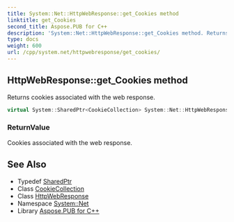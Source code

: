```yaml
---
title: System::Net::HttpWebResponse::get_Cookies method
linktitle: get_Cookies
second_title: Aspose.PUB for C++
description: 'System::Net::HttpWebResponse::get_Cookies method. Returns cookies associated with the web response in C++.'
type: docs
weight: 600
url: /cpp/system.net/httpwebresponse/get_cookies/
---
```

## HttpWebResponse::get_Cookies method


Returns cookies associated with the web response.

```cpp
virtual System::SharedPtr<CookieCollection> System::Net::HttpWebResponse::get_Cookies()
```


### ReturnValue

Cookies associated with the web response.

## See Also

* Typedef [SharedPtr](../../../system/sharedptr/)
* Class [CookieCollection](../../cookiecollection/)
* Class [HttpWebResponse](../)
* Namespace [System::Net](../../)
* Library [Aspose.PUB for C++](../../../)
